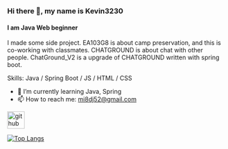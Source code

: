### Hi there 👋, my name is Kevin3230
#### I am Java Web beginner
I made some side project. EA103G8 is about camp preservation, and this is co-working with classmates. CHATGROUND is about chat with other people. ChatGround_V2 is a upgrade of CHATGROUND written with spring boot.

Skills: Java / Spring Boot / JS / HTML / CSS

- 🌱 I’m currently learning Java, Spring 
- 📫 How to reach me: mi8dj52@gmail.com 


[<img src='https://cdn.jsdelivr.net/npm/simple-icons@3.0.1/icons/github.svg' alt='github' height='40'>](https://github.com/kevin3230)  

[![Top Langs](https://github-readme-stats.vercel.app/api/top-langs/?username=kevin3230)](https://github.com/anuraghazra/github-readme-stats)

